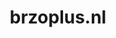 ---
layout: post
title:  "brzoplus.nl"
internal_url:  "/dutchgov/brzoplus.nl.html"
subdomains_count: 2
all_subdomains_count: 2
urls_count: 2
ssl_rank: 0
http_rank: 80
url_link: /data/brzoplus.nl/urls.txt
all_subdomains_link: /data/brzoplus.nl/all_subdomains.txt
subdomains_link: /data/brzoplus.nl/subdomains.txt
categories: dutchgov
---